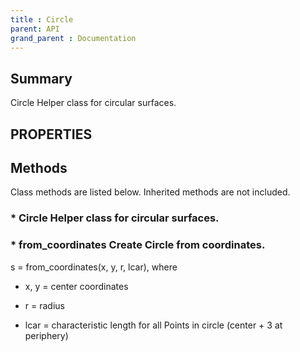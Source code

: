 ```yaml
---
title : Circle
parent: API
grand_parent : Documentation
---
```

## Summary
Circle Helper class for circular surfaces.
## PROPERTIES
## Methods
Class methods are listed below. Inherited methods are not included.
### * Circle Helper class for circular surfaces.

### * from_coordinates Create Circle from coordinates.

s = from_coordinates(x, y, r, lcar), where

* x, y = center coordinates

* r = radius

* lcar = characteristic length for all Points in circle
(center + 3 at periphery)

